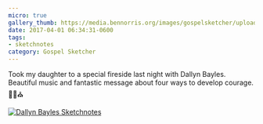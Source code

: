 ```yaml
---
micro: true
gallery_thumb: https://media.bennorris.org/images/gospelsketcher/uploads/2018/b7e5a33031.jpg
date: 2017-04-01 06:34:31-0600
tags:
- sketchnotes
category: Gospel Sketcher
---
```


Took my daughter to a special fireside last night with Dallyn Bayles. Beautiful music and fantastic message about four ways to develop courage. ✍🏼⛪️

[![Dallyn Bayles Sketchnotes](https://media.bennorris.org/images/gospelsketcher/uploads/2018/b7e5a33031.jpg)](https://media.bennorris.org/images/gospelsketcher/uploads/2018/b7e5a33031.jpg)